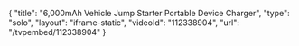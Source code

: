 {
    "title": "6,000mAh Vehicle Jump Starter   Portable Device Charger",
    "type": "solo",
    "layout": "iframe-static",
    "videoId": "112338904",
    "url": "\/tvpembed\/112338904"
}